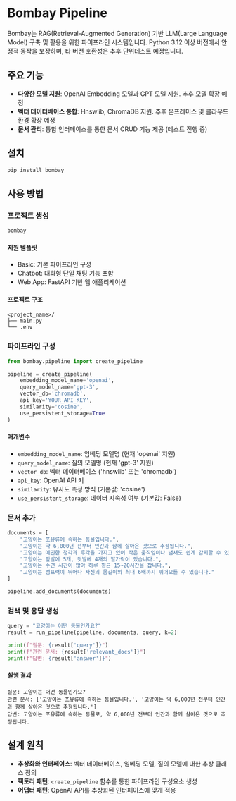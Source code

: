# Bombay Pipeline

Bombay는 RAG(Retrieval-Augmented Generation) 기반 LLM(Large Language Model) 구축 및 활용을 위한 파이프라인 시스템입니다.
Python 3.12 이상 버전에서 안정적 동작을 보장하며, 타 버전 호환성은 추후 단위테스트 예정입니다.

## 주요 기능

- **다양한 모델 지원**: OpenAI Embedding 모델과 GPT 모델 지원. 추후 모델 확장 예정
- **벡터 데이터베이스 통합**: Hnswlib, ChromaDB 지원. 추후 온프레미스 및 클라우드 환경 확장 예정
- **문서 관리**: 통합 인터페이스를 통한 문서 CRUD 기능 제공 (테스트 진행 중)

## 설치

```bash
pip install bombay
```

## 사용 방법

### 프로젝트 생성

```bash
bombay
```

#### 지원 템플릿
- Basic: 기본 파이프라인 구성
- Chatbot: 대화형 단일 채팅 기능 포함
- Web App: FastAPI 기반 웹 애플리케이션

#### 프로젝트 구조
```
<project_name>/
├── main.py
└── .env
```

### 파이프라인 구성

```python
from bombay.pipeline import create_pipeline

pipeline = create_pipeline(
    embedding_model_name='openai',
    query_model_name='gpt-3',
    vector_db='chromadb',
    api_key='YOUR_API_KEY',
    similarity='cosine',
    use_persistent_storage=True
)
```

#### 매개변수
- `embedding_model_name`: 임베딩 모델명 (현재 'openai' 지원)
- `query_model_name`: 질의 모델명 (현재 'gpt-3' 지원)
- `vector_db`: 벡터 데이터베이스 ('hnswlib' 또는 'chromadb')
- `api_key`: OpenAI API 키
- `similarity`: 유사도 측정 방식 (기본값: 'cosine')
- `use_persistent_storage`: 데이터 지속성 여부 (기본값: False)

### 문서 추가

```python
documents = [
    "고양이는 포유류에 속하는 동물입니다.",
    "고양이는 약 6,000년 전부터 인간과 함께 살아온 것으로 추정됩니다.",
    "고양이는 예민한 청각과 후각을 가지고 있어 작은 움직임이나 냄새도 쉽게 감지할 수 있습니다.",
    "고양이는 앞발에 5개, 뒷발에 4개의 발가락이 있습니다.",
    "고양이는 수면 시간이 많아 하루 평균 15~20시간을 잡니다.",
    "고양이는 점프력이 뛰어나 자신의 몸길이의 최대 6배까지 뛰어오를 수 있습니다."
]

pipeline.add_documents(documents)
```

### 검색 및 응답 생성

```python
query = "고양이는 어떤 동물인가요?"
result = run_pipeline(pipeline, documents, query, k=2)

print(f"질문: {result['query']}")
print(f"관련 문서: {result['relevant_docs']}")
print(f"답변: {result['answer']}")
```

#### 실행 결과
```
질문: 고양이는 어떤 동물인가요?
관련 문서: ['고양이는 포유류에 속하는 동물입니다.', '고양이는 약 6,000년 전부터 인간과 함께 살아온 것으로 추정됩니다.']
답변: 고양이는 포유류에 속하는 동물로, 약 6,000년 전부터 인간과 함께 살아온 것으로 추정됩니다.
```

## 설계 원칙

- **추상화와 인터페이스**: 벡터 데이터베이스, 임베딩 모델, 질의 모델에 대한 추상 클래스 정의
- **팩토리 패턴**: `create_pipeline` 함수를 통한 파이프라인 구성요소 생성
- **어댑터 패턴**: OpenAI API를 추상화된 인터페이스에 맞게 적용
